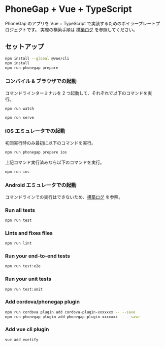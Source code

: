 # PhoneGap + Vue + TypeScript

PhoneGap のアプリを Vue + TypeScript で実装するためのボイラープレートプロジェクトです。
実際の構築手順は [構築ログ](./docs/CONSTRUCT.md) を参照してください。

## セットアップ

```bash
npm install --global @vue/cli
npm install
npm run phonegap prepare
```

### コンパイル & ブラウザでの起動

コマンドラインターミナルを 2 つ起動して、それぞれで以下のコマンドを実行。

```bash
npm run watch
```

```bash
npm run serve
```

### iOS エミュレータでの起動

初回実行時のみ最初に以下のコマンドを実行。

```bash
npm run phonegap prepare ios
```

上記コマンド実行済みなら以下のコマンドを実行。

```bash
npm run ios
```

### Android エミュレータでの起動

コマンドラインでの実行はできないため、[構築ログ](./docs/CONSTRUCT.md) を参照。

### Run all tests

```bash
npm run test
```

### Lints and fixes files

```bash
npm run lint
```

### Run your end-to-end tests

```bash
npm run test:e2e
```

### Run your unit tests

```bash
npm run test:unit
```

### Add cordova/phonegap plugin

```bash
npm run cordova plugin add cordova-plugin-xxxxxxx -- --save
npm run phonegap plugin add phonegap-plugin-xxxxxxx -- --save
```

### Add vue cli plugin

```bash
vue add vuetify
```
